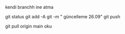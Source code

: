 

kendi branchh ine atma 

git status 
git add -A 
git -m " güncelleme 26.09"
git push 


git pull origin main
oku
